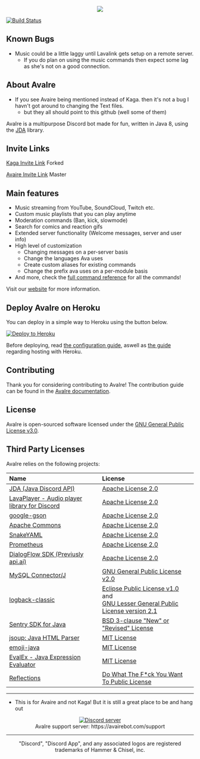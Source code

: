 <p align="center">
    <img src="https://avairebot.com/assets/img/banner-simple.png">
</p>

[![Build Status](https://travis-ci.org/LTN-Akagi/Kaga.svg?branch=master)](https://travis-ci.org/LTN-Akagi/Kaga)

## Known Bugs

- Music could be a little laggy until Lavalink gets setup on a remote server.
   - If you do plan on using the music commands then expect some lag as she's not on a good connection.

## About AvaIre

 - If you see Avaire being mentioned instead of Kaga. then it's not a bug I havn't got around to changing the Text files.
   - but they all should point to this github (well some of them)

AvaIre is a multipurpose Discord bot made for fun, written in Java 8, using the [JDA](https://github.com/DV8FromTheWorld/JDA) library.

## Invite Links

[Kaga Invite Link](https://discordapp.com/oauth2/authorize?&client_id=468245332787200021&scope=bot&permissions=66186303) Forked

[Avaire Invite Link](https://avairebot.com/invite) Master

## Main features

- Music streaming from YouTube, SoundCloud, Twitch etc.
- Custom music playlists that you can play anytime
- Moderation commands (Ban, kick, slowmode)
- Search for comics and reaction gifs
- Extended server functionality (Welcome messages, server and user info)
- High level of customization
    - Changing messages on a per-server basis
    - Change the languages Ava uses
    - Create custom aliases for existing commands
    - Change the prefix ava uses on a per-module basis
- And more, check the [full command reference](https://avairebot.com/docs/master/commands) for all the commands!

Visit our [website](https://avairebot.com/) for more information.

## Deploy AvaIre on Heroku
You can deploy in a simple way to Heroku using the button below.

[![Deploy to Heroku](https://www.herokucdn.com/deploy/button.png)](https://heroku.com/deploy)

Before deploying, read [the configuration guide](https://avairebot.com/docs/master/configuration/), aswell as [the guide](https://avairebot.com/docs/master/heroku-guide) regarding hosting with Heroku.

## Contributing

Thank you for considering contributing to AvaIre! The contribution guide can be found in the [AvaIre documentation](https://avairebot.com/docs/contributions).

## License

AvaIre is open-sourced software licensed under the [GNU General Public License v3.0](http://www.gnu.org/licenses/gpl.html).

## Third Party Licenses
AvaIre relies on the following projects:

| Name | License  |
|:---|:---|
| [JDA (Java Discord API)](https://github.com/DV8FromTheWorld/JDA) | [Apache License 2.0](https://github.com/DV8FromTheWorld/JDA/blob/master/LICENSE) |
| [LavaPlayer - Audio player library for Discord](https://github.com/sedmelluq/lavaplayer) | [Apache License 2.0](https://github.com/sedmelluq/lavaplayer/blob/master/LICENSE) |
| [google-gson](https://github.com/google/gson) | [Apache License 2.0](https://github.com/google/gson/blob/master/LICENSE) |
| [Apache Commons](https://commons.apache.org/) | [Apache License 2.0](http://www.apache.org/licenses/) |
| [SnakeYAML](https://bitbucket.org/asomov/snakeyaml) | [Apache License 2.0](https://bitbucket.org/asomov/snakeyaml/src/09b3c585c1a5b1452a13c41ec63da6466bce9137/LICENSE.txt?at=default&fileviewer=file-view-default) |
| [Prometheus](https://github.com/prometheus) | [Apache License 2.0](https://github.com/prometheus/client_java/blob/master/LICENSE) |
| [DialogFlow SDK (Previusly api.ai)](https://github.com/dialogflow/dialogflow-java-client) | [Apache License 2.0](https://github.com/dialogflow/dialogflow-java-client/blob/master/LICENSE) |
| [MySQL Connector/J](https://github.com/mysql/mysql-connector-j) | [GNU General Public License v2.0](https://github.com/mysql/mysql-connector-j/blob/release/5.1/COPYING) |
| [logback-classic](https://github.com/qos-ch/logback/tree/master/logback-classic) | [Eclipse Public License v1.0](https://github.com/qos-ch/logback/blob/master/LICENSE.txt) and<br>[GNU Lesser General Public License version 2.1](https://github.com/qos-ch/logback/blob/master/LICENSE.txt) |
| [Sentry SDK for Java](https://github.com/getsentry/sentry-java) | [BSD 3-clause "New" or "Revised" License](https://github.com/getsentry/sentry-java/blob/master/LICENSE) |
| [jsoup: Java HTML Parser](https://github.com/jhy/jsoup) | [MIT License](https://github.com/jhy/jsoup/blob/master/LICENSE) |
| [emoji-java](https://github.com/vdurmont/emoji-java) | [MIT License](https://github.com/vdurmont/emoji-java/blob/master/LICENSE.md) |
| [EvalEx - Java Expression Evaluator](https://github.com/uklimaschewski/EvalEx) | [MIT License](https://github.com/uklimaschewski/EvalEx/blob/master/LICENSE) |
| [Reflections](https://github.com/ronmamo/reflections) | [Do What The F\*ck You Want To Public License](https://github.com/ronmamo/reflections/blob/master/COPYING.txt) |

---
 - This is for Avaire and not Kaga! But it is still a great place to be and hang out

<p align="center">
  <a href="https://avairebot.com/support"><img src="https://discordapp.com/api/guilds/284083636368834561/widget.png?style=banner2" alt="Discord server"></a>
  <br>AvaIre support server: https://avairebot.com/support
</p>

---

<p align="center">
    "Discord", "Discord App", and any associated logos are registered trademarks of Hammer & Chisel, inc.
</p>
